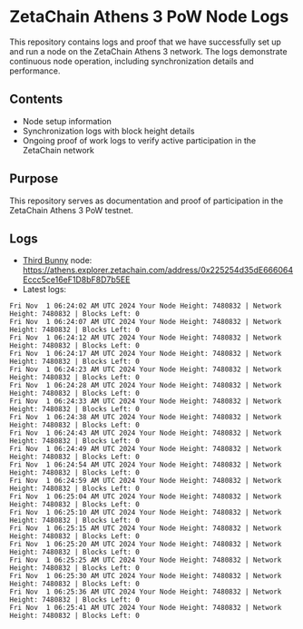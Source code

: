 # ZetaChain Athens 3 PoW Node Logs
This repository contains logs and proof that we have successfully set up and run a node on the ZetaChain Athens 3 network. The logs demonstrate continuous node operation, including synchronization details and performance.

## Contents
- Node setup information
- Synchronization logs with block height details
- Ongoing proof of work logs to verify active participation in the ZetaChain network

## Purpose
This repository serves as documentation and proof of participation in the ZetaChain Athens 3 PoW testnet.

## Logs

- [Third Bunny](https://thirdbunny.xyz/) node: https://athens.explorer.zetachain.com/address/0x225254d35dE666064Eccc5ce16eF1D8bF8D7b5EE
- Latest logs:
```
Fri Nov  1 06:24:02 AM UTC 2024 Your Node Height: 7480832 | Network Height: 7480832 | Blocks Left: 0
Fri Nov  1 06:24:07 AM UTC 2024 Your Node Height: 7480832 | Network Height: 7480832 | Blocks Left: 0
Fri Nov  1 06:24:12 AM UTC 2024 Your Node Height: 7480832 | Network Height: 7480832 | Blocks Left: 0
Fri Nov  1 06:24:17 AM UTC 2024 Your Node Height: 7480832 | Network Height: 7480832 | Blocks Left: 0
Fri Nov  1 06:24:23 AM UTC 2024 Your Node Height: 7480832 | Network Height: 7480832 | Blocks Left: 0
Fri Nov  1 06:24:28 AM UTC 2024 Your Node Height: 7480832 | Network Height: 7480832 | Blocks Left: 0
Fri Nov  1 06:24:33 AM UTC 2024 Your Node Height: 7480832 | Network Height: 7480832 | Blocks Left: 0
Fri Nov  1 06:24:38 AM UTC 2024 Your Node Height: 7480832 | Network Height: 7480832 | Blocks Left: 0
Fri Nov  1 06:24:43 AM UTC 2024 Your Node Height: 7480832 | Network Height: 7480832 | Blocks Left: 0
Fri Nov  1 06:24:49 AM UTC 2024 Your Node Height: 7480832 | Network Height: 7480832 | Blocks Left: 0
Fri Nov  1 06:24:54 AM UTC 2024 Your Node Height: 7480832 | Network Height: 7480832 | Blocks Left: 0
Fri Nov  1 06:24:59 AM UTC 2024 Your Node Height: 7480832 | Network Height: 7480832 | Blocks Left: 0
Fri Nov  1 06:25:04 AM UTC 2024 Your Node Height: 7480832 | Network Height: 7480832 | Blocks Left: 0
Fri Nov  1 06:25:10 AM UTC 2024 Your Node Height: 7480832 | Network Height: 7480832 | Blocks Left: 0
Fri Nov  1 06:25:15 AM UTC 2024 Your Node Height: 7480832 | Network Height: 7480832 | Blocks Left: 0
Fri Nov  1 06:25:20 AM UTC 2024 Your Node Height: 7480832 | Network Height: 7480832 | Blocks Left: 0
Fri Nov  1 06:25:25 AM UTC 2024 Your Node Height: 7480832 | Network Height: 7480832 | Blocks Left: 0
Fri Nov  1 06:25:30 AM UTC 2024 Your Node Height: 7480832 | Network Height: 7480832 | Blocks Left: 0
Fri Nov  1 06:25:36 AM UTC 2024 Your Node Height: 7480832 | Network Height: 7480832 | Blocks Left: 0
Fri Nov  1 06:25:41 AM UTC 2024 Your Node Height: 7480832 | Network Height: 7480832 | Blocks Left: 0
```
